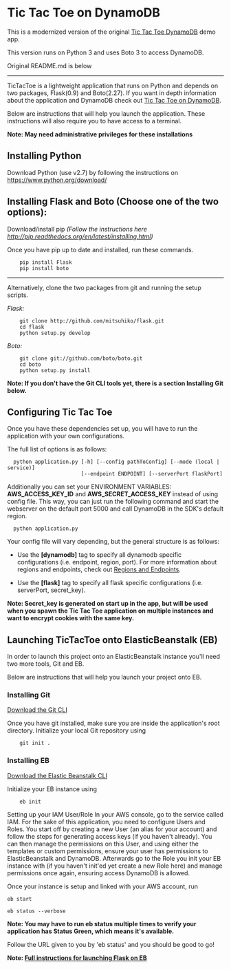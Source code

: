 # Tic Tac Toe on DynamoDB

This is a modernized version of the original [Tic Tac Toe DynamoDB](https://github.com/amazon-archives/dynamodb-tictactoe-example-app) demo app. 

This version runs on Python 3 and uses Boto 3 to access DynamoDB.

Original README.md is below

---- 

TicTacToe is a lightweight application that runs on Python and depends on two packages, Flask(0.9) and Boto(2.27).  If you want in depth information about the application and DynamoDB check out [Tic Tac Toe on DynamoDB](http://docs.aws.amazon.com/amazondynamodb/latest/developerguide/ExampleApps.html).

Below are instructions that will help you launch the application.
These instructions will also require you to have access to a terminal.

**Note: May need administrative privileges for these installations**

## Installing Python

Download Python (use v2.7) by following the instructions on https://www.python.org/download/

## Installing Flask and Boto (Choose one of the two options):
    
Download/install pip *(Follow the instructions here http://pip.readthedocs.org/en/latest/installing.html)*

   Once you have pip up to date and installed, run these commands.

        pip install Flask
        pip install boto

* * *
Alternatively, clone the two packages from git and running the setup scripts.

   *Flask:*
   
        git clone http://github.com/mitsuhiko/flask.git
        cd flask
        python setup.py develop    

   *Boto:*
   
        git clone git://github.com/boto/boto.git
        cd boto
        python setup.py install

   **Note: If you don't have the Git CLI tools yet, there is a section Installing Git below.**

## Configuring Tic Tac Toe
Once you have these dependencies set up, you will have to run the application with your own configurations.

The full list of options is as follows:

      python application.py [-h] [--config pathToConfig] [--mode (local | service)]
                            [--endpoint ENDPOINT] [--serverPort flaskPort]

Additionally you can set your ENVIRONMENT VARIABLES: **AWS_ACCESS_KEY_ID** and **AWS_SECRET_ACCESS_KEY** instead of using config file.
This way, you can just run the following command and start the webserver on the default port 5000 and call DynamoDB in the SDK's default region.

      python application.py

Your config file will vary depending, but the general structure is as follows:

* Use the **[dynamodb]** tag to specify all dynamodb specific configurations (i.e. endpoint, region, port).  For more information about regions and endpoints, check out [Regions and Endpoints](http://docs.aws.amazon.com/general/latest/gr/rande.html#ddb_region).

* Use the **[flask]** tag to specify all flask specific configurations (i.e. serverPort, secret_key).

**Note: Secret_key is generated on start up in the app, but will be used when you spawn the Tic Tac Toe application on multiple instances and want to encrypt cookies with the same key.**

## Launching TicTacToe onto ElasticBeanstalk (EB)

In order to launch this project onto an ElasticBeanstalk instance you'll need two more tools, Git and EB.

Below are instructions that will help you launch your project onto EB.

### Installing Git
[Download the Git CLI](http://git-scm.com/)

Once you have git installed, make sure you are inside the application's root directory. Initialize your local Git repository using

        git init .

### Installing EB
[Download the Elastic Beanstalk CLI](http://aws.amazon.com/code/6752709412171743) 

Initialize your EB instance using

        eb init

Setting up your IAM User/Role
    In your AWS console, go to the service called IAM. For the sake of this application, you need to configure Users and Roles.  You start off by creating a new User (an alias for your account) and follow the steps for generating access keys (if you haven't already).  You can then manage the permissions on this User, and using either the templates or custom permissions, ensure your user has permissions to ElasticBeanstalk and DynamoDB.  Afterwards go to the Role you init your EB instance with (if you haven't init'ed yet create a new Role here) and manage permissions once again, ensuring access DynamoDB is allowed.

Once your instance is setup and linked with your AWS account, run

    eb start

    eb status --verbose
    
**Note: You may have to run eb status multiple times to verify your application has Status Green, which means it's available.**

Follow the URL given to you by 'eb status' and you should be good to go!

**Note: [Full instructions for launching Flask on EB](http://docs.aws.amazon.com/elasticbeanstalk/latest/dg/create_deploy_Python_flask.html)**
